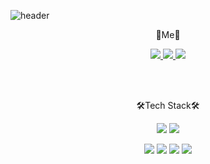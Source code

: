 ![header](https://capsule-render.vercel.app/api?type=waving&color=gradient&height=260&section=header&text=Hi%20there👋&fontSize=90)

<p align="center"> 🍒Me🍒</p>

<p align="center">
  <a href="https://sy-blog.tistory.com/" target="_blank">
    <img src="https://img.shields.io/badge/Blog-466BB0?style=for-the-badge&logo=Blogger&logoColor=white"/>
  </a>
  
  <a href="https://www.instagram.com/sy_develop_log/" target="_blank">
    <img src="https://img.shields.io/badge/instagram-EF2D5E?style=for-the-badge&logo=Instagram&logoColor=white"/>
  </a>
  
  <a href="https://github.com/isylsy166" target="_blank">
    <img src="https://img.shields.io/badge/github-181717?style=for-the-badge&logo=Github&logoColor=white"/>
  </a>
</p>

<br/><br/>

<p align="center"> 🛠Tech Stack🛠</p>

<p align="center">
    <img src="https://img.shields.io/badge/HTML-E34F26?style=for-the-badge&logo=Html5&logoColor=white"/>
   <img src="https://img.shields.io/badge/CSS-1572B6?style=for-the-badge&logo=Css3&logoColor=white"/>
   
</p>
<p align="center">
    <img src="https://img.shields.io/badge/JavaScript-F7DF1E?style=for-the-badge&logo=javascript&logoColor=white"/>
   <img src="https://img.shields.io/badge/typescript-3178C6?style=for-the-badge&logo=typescript&logoColor=white"/>
   <img src="https://img.shields.io/badge/react-61DAFB?style=for-the-badge&logo=react&logoColor=blue"/>
   <img src="https://img.shields.io/badge/next.js-8D5A9E?style=for-the-badge&logo=nextdotjs&logoColor=white"/>
</p>




